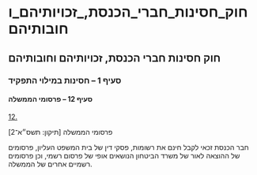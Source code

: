 # חוק_חסינות_חברי_הכנסת,_זכויותיהם_וחובותיהם

## חוק חסינות חברי הכנסת, זכויותיהם וחובותיהם

### סעיף 1 – חסינות במילוי התפקיד

#### סעיף 12 – פרסומי הממשלה

[12.](https://he.wikisource.org/wiki/חוק_חסינות_חברי_הכנסת,_זכויותיהם_וחובותיהם#s_yp_12)

פרסומי הממשלה [תיקון: תשס״א־2]

חבר הכנסת זכאי לקבל חינם את רשומות, פסקי דין של בית המשפט העליון, פרסומים של ההוצאה לאור של משרד הביטחון הנושאים אופי של פרסום רשמי, וכן פרסומים רשמיים אחרים של הממשלה.
